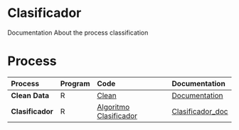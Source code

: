 # Clasificador
Documentation About the process classification




# Process
|Process|Program|Code|Documentation|
|:------|:------|:---|:------------|
|**Clean Data**| R|[Clean](https://github.com/ResolveProductTeam/Clasificador/blob/master/Clean_Data.R)|[Documentation](doc.md)|
|**Clasificador**|R|[Algoritmo Clasificador](https://github.com/ResolveProductTeam/Clasificador/blob/master/Clasificador.R)|[Clasificador_doc](clasificador.md)|
